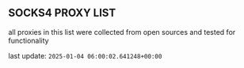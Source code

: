 ## SOCKS4 PROXY LIST

all proxies in this list were collected from open sources and tested for functionality

last update: `2025-01-04 06:00:02.641248+00:00`